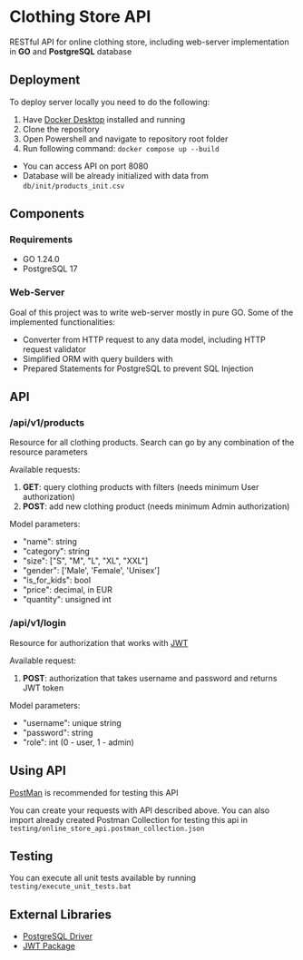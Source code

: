 # Clothing Store API

RESTful API for online clothing store, including web-server implementation in **GO** and **PostgreSQL** database

## Deployment

To deploy server locally you need to do the following:
1. Have [Docker Desktop](https://www.docker.com/products/docker-desktop/) installed and running
2. Clone the repository
3. Open Powershell and navigate to repository root folder
4. Run following command: `docker compose up --build`

- You can access API on port 8080
- Database will be already initialized with data from `db/init/products_init.csv`

## Components

### Requirements
- GO 1.24.0
- PostgreSQL 17
  
### Web-Server

Goal of this project was to write web-server mostly in pure GO. Some of the implemented functionalities:

- Converter from HTTP request to any data model, including HTTP request validator
- Simplified ORM with query builders with
- Prepared Statements for PostgreSQL to prevent SQL Injection

## API

### /api/v1/products

Resource for all clothing products. Search can go by any combination of the resource parameters

Available requests:
1. **GET**: query clothing products with filters (needs minimum User authorization)
2. **POST**: add new clothing product (needs minimum Admin authorization)

Model parameters:
- "name": string
- "category": string
- "size": \["S", "M", "L", "XL", "XXL"]
- "gender": \['Male', 'Female', 'Unisex']
- "is_for_kids": bool
- "price": decimal, in EUR
- "quantity": unsigned int

### /api/v1/login

Resource for authorization that works with [JWT](https://jwt.io/)

Available request:
1. **POST**: authorization that takes username and password and returns JWT token

Model parameters:
- "username": unique string
- "password": string
- "role": int (0 - user, 1 - admin)

## Using API

[PostMan](https://www.postman.com/downloads/) is recommended for testing this API

You can create your requests with API described above.
You can also import already created Postman Collection for testing this api in `testing/online_store_api.postman_collection.json` 

## Testing

You can execute all unit tests available by running `testing/execute_unit_tests.bat` 

## External Libraries

- [PostgreSQL Driver](https://github.com/lib/pq)
- [JWT Package](https://pkg.go.dev/github.com/golang-jwt/jwt/v5@v5.2.1)
